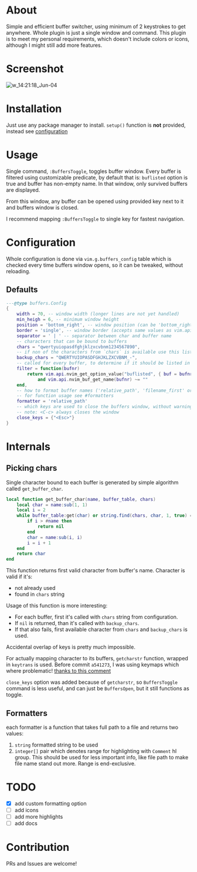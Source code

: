 # About
Simple and efficient buffer switcher, using minimum of 2 keystrokes to get anywhere.
Whole plugin is just a single window and command.
This plugin is to meet my personal requirements, which doesn't include colors or icons, although I might still add more features.

# Screenshot
![w_14:21:18_Jun-04](https://github.com/user-attachments/assets/5eb9b122-21aa-4624-93fc-3ace0b58091c)

# Installation
Just use any package manager to install.
`setup()` function is **not** provided, instead see [configuration](#configuration)

# Usage
Single command, `:BuffersToggle`, toggles buffer window.
Every buffer is filtered using customizable predicate,
by default that is: `buflisted` option is true and buffer has non-empty name.
In that window, only survived buffers are displayed.

From this window, any buffer can be opened using provided key next to it and buffers window is closed.

I recommend mapping `:BuffersToggle` to single key for fastest navigation.

# Configuration
Whole configuration is done via `vim.g.buffers_config` table which is checked every time buffers window opens,
so it can be tweaked, without reloading.
## Defaults
```lua
---@type buffers.Config
{
	width = 70, -- window width (longer lines are not yet handled)
	min_heigh = 6, -- minimum window height
	position = 'bottom_right', -- window position (can be 'bottom_right', 'top_right' or 'center')
	border = 'single', -- window border (accepts same values as vim.api.keyset.win_config.border)
	separator = ' | ' -- separator between char and buffer name
	-- characters that can be bound to buffers
	chars = "qwertyuiopasdfghjklzxcvbnm1234567890",
	-- if non of the characters from `chars` is available use this list (see #internals for more info)
	backup_chars = "QWERTYUIOPASDFGHJKLZXCVBNM_-",
	-- called for every buffer, to determine if it should be listed in buffers window
	filter = function(bufnr)
		return vim.api.nvim_get_option_value("buflisted", { buf = bufnr })
			and vim.api.nvim_buf_get_name(bufnr) ~= ""
	end,
	-- how to format buffer names ('relative_path', 'filename_first' or custom function)
	-- for function usage see #formatters
	formatter = 'relative_path' 
	-- which keys are used to close the buffers window, without warning
	-- note: <C-c> always closes the window
	close_keys = {"<Esc>"}
}
```

# Internals
## Picking chars
Single character bound to each buffer is generated by simple algorithm called `get_buffer_char`.
```lua
local function get_buffer_char(name, buffer_table, chars)
	local char = name:sub(1, 1)
	local i = 2
	while buffer_table:get(char) or string.find(chars, char, 1, true) == nil do
		if i > #name then
			return nil
		end
		char = name:sub(i, i)
		i = i + 1
	end
	return char
end
```
This function returns first valid character from buffer's name.
Character is valid if it's:
- not already used
- found in `chars` string

Usage of this function is more interesting:
- For each buffer, first it's called with `chars` string from configuration.
- If `nil` is returned, than it's called with `backup_chars`.
- If that also fails, first available character from `chars` and `backup_chars` is used.

Accidental overlap of keys is pretty much impossible.

For actually mapping character to its buffers, `getcharstr` function, wrapped in `keytrans` is used.
Before commit `a541273`, I was using keymaps which where problematic!
[thanks to this comment](https://www.reddit.com/r/neovim/comments/1lhuqgp/comment/mzaa6u5/?utm_source=share&utm_medium=web3x&utm_name=web3xcss&utm_term=1&utm_content=share_button)

`close_keys` option was added because of `getcharstr`,
so `BuffersToggle` command is less useful, and can just be `BuffersOpen`, but it still functions as toggle.

## Formatters
each formatter is a function that takes full path to a file and returns two values:
1. `string` formatted string to be used
2. `integer[]` pair which denotes range for highlighting with `Comment` hl group.
This should be used for less important info, like file path to make file name stand out more.
Range is end-exclusive.

# TODO
- [x] add custom formatting option
- [ ] add icons
- [ ] add more highlights
- [ ] add docs

# Contribution
PRs and Issues are welcome!

